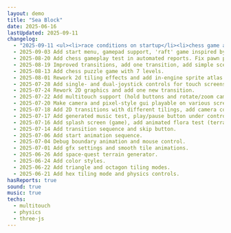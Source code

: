 ```yaml
---
layout: demo
title: "Sea Block"
date: 2025-06-16
lastUpdated: 2025-09-11
changelog:
  - "2025-09-11 <ul><li>race conditions on startup</li><li>chess game and scenery not resetting</li><li>inactive gamepad devices interfering</li><li>camera jumping on toggling settings menu</li></ul>"
  - 2025-09-03 Add start menu, gamepad support, 'raft' game inspired by Scrap Mechanic.
  - 2025-08-20 Add chess gameplay test in automated reports. Fix pawn placement bug.
  - 2025-08-19 Improved transitions, add one transition, add simple scenery for chess levels
  - 2025-08-13 Add chess puzzle game with 7 levels.
  - 2025-08-01 Rework 2d tiling effects and add in-engine sprite atlas viewer.
  - 2025-07-28 Add single- and dual-joystick controls for touch screens
  - 2025-07-24 Rework 2D graphics and add one new transition.
  - 2025-07-22 Add multitouch support (hold buttons and rotate/zoom camera simultaniously).
  - 2025-07-20 Make camera and pixel-style gui playable on various screens.
  - 2025-07-18 Add 2D transitions with different tilings, add camera control with WASD/arrow keys.
  - 2025-07-17 Add generated music test, play/pause button under controls.
  - 2025-07-16 Add splash screen (game), add animated flora test (terrain generator), add tile inspector (game), fix "paste style" button.
  - 2025-07-14 Add transition sequence and skip button.
  - 2025-07-06 Add start animation sequence.
  - 2025-07-04 Debug boundary animation and mouse control.
  - 2025-07-01 Add gfx settings and smooth tile animations.
  - 2025-06-26 Add space-quest terrain generator.
  - 2025-06-24 Add color styles.
  - 2025-06-22 Add triangle and octagon tiling modes.
  - 2025-06-21 Add hex tiling mode and physics controls.
hasReports: true
sound: true
music: true
techs:
  - multitouch
  - physics
  - three-js
---
```



